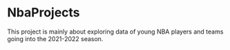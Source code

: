 # NbaProjects
This project is mainly about exploring data of young NBA players and teams going into the 2021-2022 season. 
